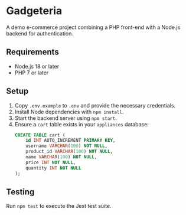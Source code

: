 # Gadgeteria

A demo e-commerce project combining a PHP front-end with a Node.js backend for authentication.

## Requirements

- Node.js 18 or later
- PHP 7 or later

## Setup

1. Copy `.env.example` to `.env` and provide the necessary credentials.
2. Install Node dependencies with `npm install`.
3. Start the backend server using `npm start`.
4. Ensure a `cart` table exists in your `appliances` database:
   ```sql
   CREATE TABLE cart (
       id INT AUTO_INCREMENT PRIMARY KEY,
       username VARCHAR(100) NOT NULL,
       product_id VARCHAR(100) NOT NULL,
       name VARCHAR(100) NOT NULL,
       price INT NOT NULL,
       quantity INT NOT NULL
   );
   ```

## Testing

Run `npm test` to execute the Jest test suite.
